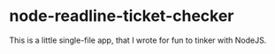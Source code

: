 # node-readline-ticket-checker

This is a little single-file app, that I wrote for fun to tinker with NodeJS.

